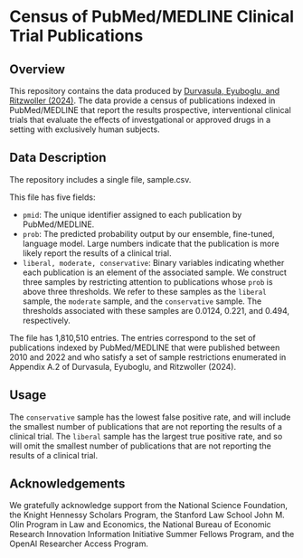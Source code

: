 # Census of PubMed/MEDLINE Clinical Trial Publications

## Overview
This repository contains the data produced by [Durvasula, Eyuboglu, and Ritzwoller (2024)](arxivlink). The data provide a census of publications indexed in PubMed/MEDLINE that report the results prospective, interventional clinical trials that evaluate the effects of investgational or approved drugs in a setting with exclusively human subjects.

## Data Description
The repository includes a single file, sample.csv. 

This file has five fields:
- `pmid`: The unique identifier assigned to each publication by PubMed/MEDLINE.
- `prob`: The predicted probability output by our ensemble, fine-tuned, language model. Large numbers indicate that the publication is more likely report the results of a clinical trial.
- `liberal, moderate, conservative`: Binary variables indicating whether each publication is an element of the associated sample. We construct three samples by restricting attention to publications whose `prob` is above three thresholds. We refer to these samples as the `liberal` sample, the `moderate` sample, and the `conservative` sample. The thresholds associated with these samples are 0.0124, 0.221, and 0.494, respectively.

The file has 1,810,510 entries. The entries correspond to the set of publications indexed by PubMed/MEDLINE that were published between 2010 and 2022 and who satisfy a set of sample restrictions enumerated in Appendix A.2 of Durvasula, Eyuboglu, and Ritzwoller (2024).

## Usage
The `conservative` sample has the lowest false positive rate, and will include the smallest number of publications that are not reporting the results of a clinical trial. The `liberal` sample has the largest true positive rate, and so will omit the smallest number of publications that are not reporting the results of a clinical trial.

## Acknowledgements
We gratefully acknowledge support from the National Science Foundation, the Knight Hennessy Scholars Program, the Stanford Law School John M. Olin Program in Law and Economics, the National Bureau of Economic Research Innovation Information Initiative Summer Fellows Program, and the OpenAI Researcher Access Program. 

